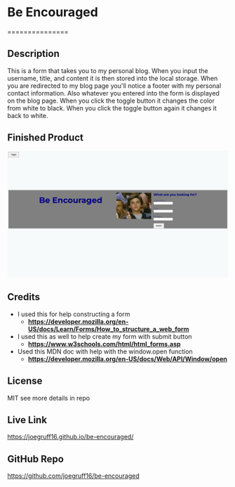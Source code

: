 # Be Encouraged
===============

## Description

This is a form that takes you to my personal blog. When you input the username, title, and content it is then stored into the local storage. When you are redirected to my blog page you'll notice a footer with my personal contact information. Also whatever you entered into the form is displayed on the blog page. When you click the toggle button it changes the color from white to black. When you click the toggle button again it changes it back to white. 

## Finished Product 

!["Be Encouraged"](./assets/images/be-encouraged-form.png "My Personal Blog")

## Credits

- I used this for help constructing a form
    - **<https://developer.mozilla.org/en-US/docs/Learn/Forms/How_to_structure_a_web_form>**
- I used this as well to help create my form with submit button
    - **<https://www.w3schools.com/html/html_forms.asp>**
- Used this MDN doc with help with the window.open function
    - **<https://developer.mozilla.org/en-US/docs/Web/API/Window/open>** 

## License

MIT see more details in repo

## Live Link

<https://joegruff16.github.io/be-encouraged/>

## GitHub Repo

<https://github.com/joegruff16/be-encouraged>
